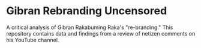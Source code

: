 # Gibran Rebranding Uncensored
A critical analysis of Gibran Rakabuming Raka's "re-branding." This repository contains data and findings from a review of netizen comments on his YouTube channel.
